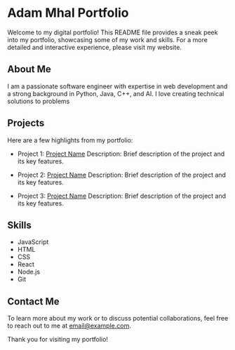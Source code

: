 # Adam Mhal Portfolio

Welcome to my digital portfolio! This README file provides a sneak peek into my portfolio, showcasing some of my work and skills. For a more detailed and interactive experience, please visit my website.

## About Me
I am a passionate software engineer with expertise in web development and a strong background in Python, Java, C++, and AI. I love creating technical solutions to problems

## Projects
Here are a few highlights from my portfolio:

- Project 1: [Project Name](link)
    Description: Brief description of the project and its key features.

- Project 2: [Project Name](link)
    Description: Brief description of the project and its key features.

- Project 3: [Project Name](link)
    Description: Brief description of the project and its key features.

## Skills
- JavaScript
- HTML
- CSS
- React
- Node.js
- Git

## Contact Me
To learn more about my work or to discuss potential collaborations, feel free to reach out to me at [email@example.com](mailto:email@example.com).

Thank you for visiting my portfolio!
